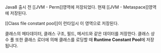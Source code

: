 Java8 출시 전 [[JVM - Perm]]영역에 저장되었다.
현재 [[JVM - Metaspace]]영역에 저장된다.

[[Class file constant pool]]이 런타임시 이 영역으로 저장된다.

클래스의 메타데이터, 클래스 구조, 필드, 메서드와 같은 데이터를 저장한다.
클래스 상수 풀 또한 클래스 로더에 의해 클래스를 로딩할 때 **Runtime Constant Pool**에 저장됩니다.


